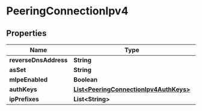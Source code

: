 

# PeeringConnectionIpv4


## Properties

| Name | Type | Description | Notes |
|------------ | ------------- | ------------- | -------------|
|**reverseDnsAddress** | **String** |  |  [optional] |
|**asSet** | **String** |  |  [optional] |
|**mlpeEnabled** | **Boolean** |  |  [optional] |
|**authKeys** | [**List&lt;PeeringConnectionIpv4AuthKeys&gt;**](PeeringConnectionIpv4AuthKeys.md) |  |  [optional] |
|**ipPrefixes** | **List&lt;String&gt;** |  |  [optional] |



